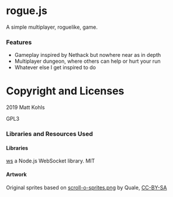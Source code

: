 rogue.js
========

A simple multiplayer, roguelike, game.

### Features
* Gameplay inspired by Nethack but nowhere near as in depth
* Multiplayer dungeon, where others can help or hurt your run
* Whatever else I get inspired to do

Copyright and Licenses
======================

2019 Matt Kohls

GPL3

### Libraries and Resources Used

#### Libraries

[ws](https://github.com/websockets/ws) a Node.js WebSocket library. MIT

#### Artwork

Original sprites based on
[scroll-o-sprites.png](https://imgur.com/a/uHx4k) by Quale, [CC-BY-SA](https://creativecommons.org/licenses/by-sa/3.0/)
